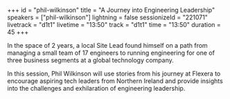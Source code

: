 +++
id = "phil-wilkinson"
title = "A Journey into Engineering Leadership"
speakers = ["phil-wilkinson"]
lightning = false
sessionizeId = "221071"
livetrack = "d1t1"
livetime = "13:50"
track = "d1t1"
time = "13:50"
duration = 45
+++

In the space of 2 years, a local Site Lead found himself on a path from managing a small team of 17 engineers to running engineering for one of three business segments at a global technology company. 

In this session, Phil Wilkinson will use stories from his journey at Flexera to encourage aspiring tech leaders from Northern Ireland and provide insights into the challenges and exhilaration of engineering leadership.